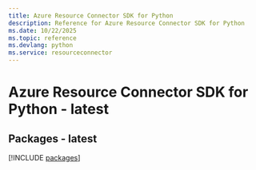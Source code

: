 ```yaml
---
title: Azure Resource Connector SDK for Python
description: Reference for Azure Resource Connector SDK for Python
ms.date: 10/22/2025
ms.topic: reference
ms.devlang: python
ms.service: resourceconnector
---
```

# Azure Resource Connector SDK for Python - latest
## Packages - latest
[!INCLUDE [packages](resource-connector-index.md)]